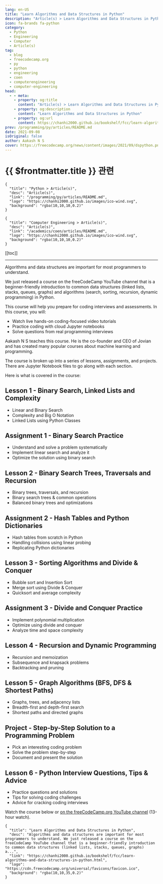 ```yaml
---
lang: en-US
title: "Learn Algorithms and Data Structures in Python"
description: "Article(s) > Learn Algorithms and Data Structures in Python"
icon: fa-brands fa-python
category:
  - Python
  - Engineering
  - Computer
  - Article(s)
tag:
  - blog
  - freecodecamp.org
  - py
  - python
  - engineering
  - coen
  - computerengineering
  - computer-engineering
head:
  - - meta:
    - property: og:title
      content: "Article(s) > Learn Algorithms and Data Structures in Python"
    - property: og:description
      content: "Learn Algorithms and Data Structures in Python"
    - property: og:url
      content: https://chanhi2000.github.io/bookshelf/fcc/learn-algorithms-and-data-structures-in-python.html
prev: /programming/py/articles/README.md
date: 2021-09-08
isOriginal: false
author: Aakash N S
cover: https://freecodecamp.org/news/content/images/2021/09/dspython.png
---
```


# {{ $frontmatter.title }} 관련

```component VPCard
{
  "title": "Python > Article(s)",
  "desc": "Article(s)",
  "link": "/programming/py/articles/README.md",
  "logo": "https://chanhi2000.github.io/images/ico-wind.svg",
  "background": "rgba(10,10,10,0.2)"
}
```

```component VPCard
{
  "title": "Computer Engineering > Article(s)",
  "desc": "Article(s)",
  "link": "/academics/coen/articles/README.md",
  "logo": "https://chanhi2000.github.io/images/ico-wind.svg",
  "background": "rgba(10,10,10,0.2)"
}
```

[[toc]]

---

<SiteInfo
  name="Learn Algorithms and Data Structures in Python"
  desc="Algorithms and data structures are important for most programmers to understand. We just released a course on the freeCodeCamp YouTube channel that is a beginner-friendly introduction to common data structures (linked lists, stacks, queues, graphs) a..."
  url="https://freecodecamp.org/news/learn-algorithms-and-data-structures-in-python"
  logo="https://cdn.freecodecamp.org/universal/favicons/favicon.ico"
  preview="https://freecodecamp.org/news/content/images/2021/09/dspython.png"/>

Algorithms and data structures are important for most programmers to understand.

We just released a course on the freeCodeCamp YouTube channel that is a beginner-friendly introduction to common data structures (linked lists, stacks, queues, graphs) and algorithms (search, sorting, recursion, dynamic programming) in Python.

This course will help you prepare for coding interviews and assessments. In this course, you will:

- Watch live hands-on coding-focused video tutorials
- Practice coding with cloud Jupyter notebooks
- Solve questions from real programming interviews

Aakash N S teaches this course. He is the co-founder and CEO of Jovian and has created many popular courses about machine learning and programming.

The course is broken up into a series of lessons, assignments, and projects. There are Jupyter Notebook files to go along with each section.

Here is what is covered in the course:

## Lesson 1 - Binary Search, Linked Lists and Complexity

- Linear and Binary Search
- Complexity and Big O Notation
- Linked Lists using Python Classes

## Assignment 1 - Binary Search Practice

- Understand and solve a problem systematically
- Implement linear search and analyze it
- Optimize the solution using binary search

## Lesson 2 - Binary Search Trees, Traversals and Recursion

- Binary trees, traversals, and recursion
- Binary search trees & common operations
- Balanced binary trees and optimizations

## Assignment 2 - Hash Tables and Python Dictionaries

- Hash tables from scratch in Python
- Handling collisions using linear probing
- Replicating Python dictionaries

## Lesson 3 - Sorting Algorithms and Divide & Conquer

- Bubble sort and Insertion Sort
- Merge sort using Divide & Conquer
- Quicksort and average complexity

## Assignment 3 - Divide and Conquer Practice

- Implement polynomial multiplication
- Optimize using divide and conquer
- Analyze time and space complexity

## Lesson 4 - Recursion and Dynamic Programming

- Recursion and memoization
- Subsequence and knapsack problems
- Backtracking and pruning

## Lesson 5 - Graph Algorithms (BFS, DFS & Shortest Paths)

- Graphs, trees, and adjacency lists
- Breadth-first and depth-first search
- Shortest paths and directed graphs

## Project - Step-by-Step Solution to a Programming Problem

- Pick an interesting coding problem
- Solve the problem step-by-step
- Document and present the solution

## Lesson 6 - Python Interview Questions, Tips & Advice

- Practice questions and solutions
- Tips for solving coding challenges
- Advice for cracking coding interviews

Watch the course below or [<FontIcon icon="fa-brands fa-youtube"/>on the freeCodeCamp.org YouTube channel](https://youtu.be/pkYVOmU3MgA) (13-hour watch).

<VidStack src="youtube/pkYVOmU3MgA" />

<!-- TODO: add ARTICLE CARD -->
```component VPCard
{
  "title": "Learn Algorithms and Data Structures in Python",
  "desc": "Algorithms and data structures are important for most programmers to understand. We just released a course on the freeCodeCamp YouTube channel that is a beginner-friendly introduction to common data structures (linked lists, stacks, queues, graphs) a...",
  "link": "https://chanhi2000.github.io/bookshelf/fcc/learn-algorithms-and-data-structures-in-python.html",
  "logo": "https://cdn.freecodecamp.org/universal/favicons/favicon.ico",
  "background": "rgba(10,10,35,0.2)"
}
```
